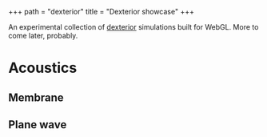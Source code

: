 +++
path = "dexterior"
title = "Dexterior showcase"
+++

An experimental collection of [dexterior](https://github.com/m0lentum/dexterior)
simulations built for WebGL. More to come later, probably.

<!-- more -->

# Acoustics

## Membrane

<script type="module">
    // for some reason the full path is needed here
    import init from "/dexterior/membrane.js";
    window.addEventListener("load", () => {
        init();
    });
</script>

<div id="membrane-canvas"></div>

## Plane wave

<script type="module">
    import init from "/dexterior/plane_wave_2d.js";
    window.addEventListener("load", () => {
        init();
    });
</script>

<div class="dagamez0ne">
    <div id="plane-wave-canvas"></div>
</div>
